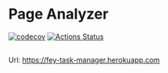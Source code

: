 # Page Analyzer
[![codecov](https://codecov.io/gh/fey/php-project-lvl4/branch/master/graph/badge.svg)](https://codecov.io/gh/fey/php-project-lvl4)
[![Actions Status](https://github.com/fey/php-project-lvl4/workflows/Master/badge.svg)](https://github.com/{owner}/{repo}/actions)
##

Url: https://fey-task-manager.herokuapp.com
